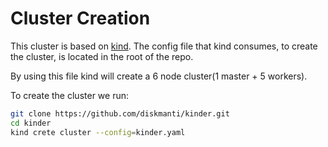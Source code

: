 # Cluster Creation

This cluster is based on [kind](https://kind.sigs.k8s.io/). The config file that kind consumes, to create the cluster, is located in the root of the repo.

By using this file kind will create a 6 node cluster(1 master + 5 workers).

To create the cluster we run:

```bash
git clone https://github.com/diskmanti/kinder.git
cd kinder
kind crete cluster --config=kinder.yaml
```
